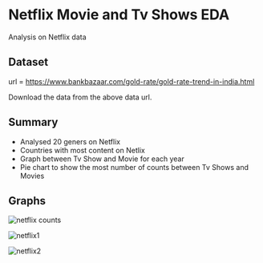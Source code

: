# Netflix Movie and Tv Shows EDA

Analysis on Netflix data



## Dataset

url = https://www.bankbazaar.com/gold-rate/gold-rate-trend-in-india.html

Download the data from the above data url.
## Summary

* Analysed 20 geners on Netflix
* Countries with most content on Netlix
* Graph between Tv Show and Movie for each year
* Pie chart to show the most number of counts between Tv Shows and Movies

## Graphs

![netflix counts](https://user-images.githubusercontent.com/94665209/189034082-66ca387d-63a3-460c-838e-e149b641da39.PNG)

![netflix1](https://user-images.githubusercontent.com/94665209/189034259-6f1072ee-7726-41fe-b779-d4ccb0ca3ad4.PNG)

![netflix2](https://user-images.githubusercontent.com/94665209/189034271-55d9882d-6005-4bb2-bad6-9a35648f6d27.PNG)

